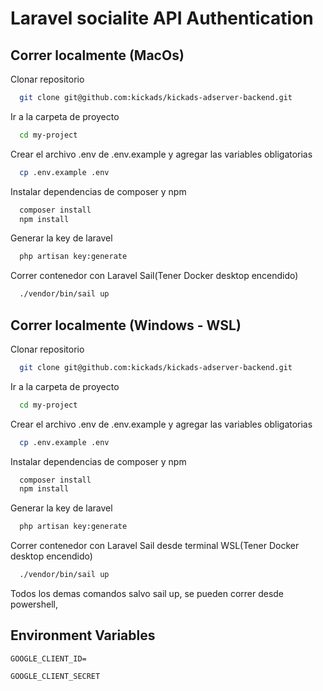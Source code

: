 
# Laravel socialite API Authentication




## Correr localmente (MacOs)

Clonar repositorio

```bash
  git clone git@github.com:kickads/kickads-adserver-backend.git
```

Ir a la carpeta de proyecto

```bash
  cd my-project
```

Crear el archivo .env de .env.example y agregar las variables obligatorias

```bash
  cp .env.example .env
```

Instalar dependencias de composer y npm

```bash
  composer install
  npm install
```

Generar la key de laravel

```bash
  php artisan key:generate
```

Correr contenedor con Laravel Sail(Tener Docker desktop encendido)

```bash
  ./vendor/bin/sail up
```

## Correr localmente (Windows - WSL)
Clonar repositorio

```bash
  git clone git@github.com:kickads/kickads-adserver-backend.git
```

Ir a la carpeta de proyecto

```bash
  cd my-project
```

Crear el archivo .env de .env.example y agregar las variables obligatorias

```bash
  cp .env.example .env
```

Instalar dependencias de composer y npm

```bash
  composer install
  npm install
```

Generar la key de laravel

```bash
  php artisan key:generate
```

Correr contenedor con Laravel Sail desde terminal WSL(Tener Docker desktop encendido)

```bash
  ./vendor/bin/sail up
```
Todos los demas comandos salvo sail up, se pueden correr desde powershell,
    
## Environment Variables

`GOOGLE_CLIENT_ID=`

`GOOGLE_CLIENT_SECRET`

